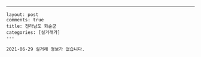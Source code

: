 ---
    layout: post
    comments: true
    title: 전라남도 화순군
    categories: [실거래가]
    ---

    2021-06-29 실거래 정보가 없습니다.

    